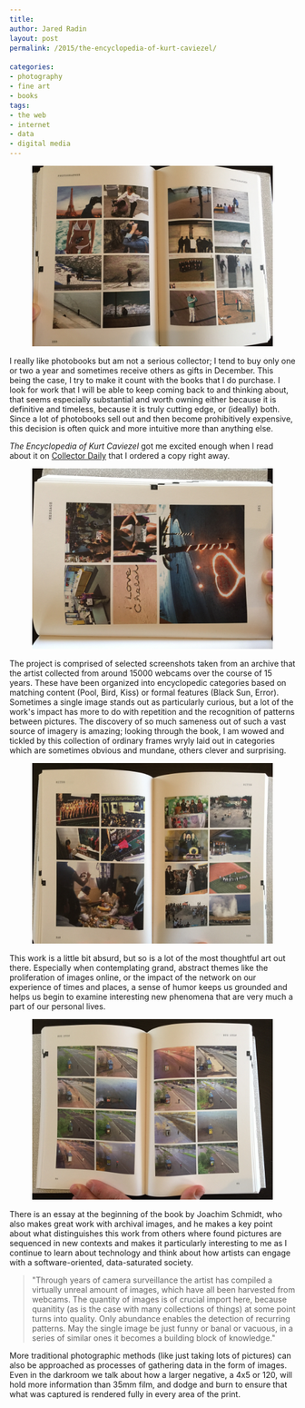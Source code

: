 ```yaml
---
title:
author: Jared Radin
layout: post
permalink: /2015/the-encyclopedia-of-kurt-caviezel/

categories:
- photography
- fine art
- books
tags:
- the web
- internet
- data
- digital media
---
```

<figure>
<img src="assets/2015/10/caviezel/photographer.jpg" alt="The Encyclopedia of Kurt Caviezel" />
</figure>

I really like photobooks but am not a serious collector; I tend to buy only one or two a year and sometimes receive others as gifts in December. This being the case, I try to make it count with the books that I do purchase. I look for work that I will be able to keep coming back to and thinking about, that seems especially substantial and worth owning either because it is definitive and timeless, because it is truly cutting edge, or (ideally) both. Since a lot of photobooks sell out and then become prohibitively expensive, this decision is often quick and more intuitive more than anything else.

*The Encyclopedia of Kurt Caviezel* got me excited enough when I read about it on [Collector Daily](https://collectordaily.com/kurt-caviezel-the-encyclopedia-of-kurt-caviezel/) that I
ordered a copy right away.

<!-- more -->

<figure>
<img src="assets/2015/10/caviezel/message.jpg" alt="The Encyclopedia of Kurt Caviezel" />
</figure>

The project is comprised of selected screenshots taken from an archive that the artist collected from around 15000 webcams over the course of 15 years. These have been organized into encyclopedic categories based on matching content (Pool, Bird, Kiss) or formal features (Black Sun, Error). Sometimes a single image stands out as particularly curious, but a lot of the work's impact has more to do with repetition and the recognition of patterns between pictures. The discovery of so much sameness out of such a vast source of imagery is amazing; looking through the book, I am wowed and tickled by this collection of ordinary frames wryly laid out in categories which are sometimes obvious and mundane, others clever and surprising.

<figure>
<img src="assets/2015/10/caviezel/ritus.jpg" alt="The Encyclopedia of Kurt Caviezel" />
</figure>

This work is a little bit absurd, but so is a lot of the most thoughtful art out there. Especially when contemplating grand, abstract themes like the proliferation of images online, or the impact of the network on our experience of times and places, a sense of humor keeps us grounded and helps us begin to examine interesting new phenomena that are very much a part of our personal lives.

<figure>
<img src="assets/2015/10/caviezel/bus-stop.jpg" alt="The Encyclopedia of Kurt Caviezel" />
</figure>

There is an essay at the beginning of the book by Joachim Schmidt, who also makes great work with archival images, and he makes a key point about what distinguishes this work from others where found pictures are sequenced in new contexts and makes it particularly interesting to me as I continue to learn about technology and think about how artists can engage with a software-oriented, data-saturated society.

<blockquote>
"Through years of camera surveillance the artist has compiled a virtually unreal amount of images, which have all been harvested from webcams. The quantity of images is of crucial import here, because quanitity (as is the case with many collections of things) at some point turns into quality. Only abundance enables the detection of recurring patterns. May the single image be just funny or banal or vacuous, in a series of similar ones it becomes a building block of knowledge."
</blockquote>

More traditional photographic methods (like just taking lots of pictures) can also be approached as processes of gathering data in the form of images. Even in the darkroom we talk about how a larger negative, a 4x5 or 120, will hold more information than 35mm film, and dodge and burn to ensure that what was captured is rendered fully in every area of the print.
